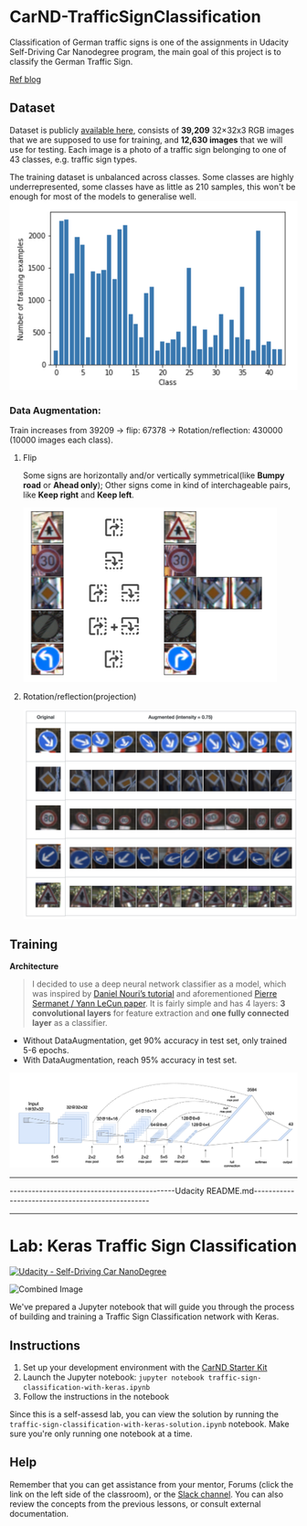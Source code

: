 # CarND-TrafficSignClassification

Classification of German traffic signs is one of the assignments in Udacity Self-Driving Car Nanodegree program, the main goal of this project is to classify the German Traffic Sign.

[Ref blog](https://navoshta.com/traffic-signs-classification/)

## Dataset

Dataset is publicly [available here](http://benchmark.ini.rub.de/?section=gtsrb&subsection=dataset), consists of **39,209** 32×32x3 RGB images that we are supposed to use for training, and **12,630 images** that we will use for testing.   Each image is a photo of a traffic sign belonging to one of 43 classes, e.g. traffic sign types.   

The training dataset is unbalanced across classes. Some classes are highly underrepresented, some classes have as little as 210 samples, this won't be enough for most of the models to generalise well.   ![distribution](readme_img/distribution.png)

### Data Augmentation:

Train increases from 39209 -> flip: 67378 -> Rotation/reflection: 430000 (10000 images each class).   

1. Flip

   Some signs are horizontally and/or vertically symmetrical(like **Bumpy road** or **Ahead only**); Other signs come in kind of interchageable pairs, like **Keep right** and **Keep left**.

   ![sgin-flip](readme_img/sign-flip.png)

2. Rotation/reflection(projection)

   ![sign-rotation-project](readme_img/sign-rotation-project.png)



## Training

**Architecture**

> I decided to use a deep neural network classifier as a model, which was inspired by [Daniel Nouri’s tutorial](http://navoshta.com/facial-with-tensorflow/) and aforementioned [Pierre Sermanet / Yann LeCun paper](http://yann.lecun.com/exdb/publis/pdf/sermanet-ijcnn-11.pdf). It is fairly simple and has 4 layers: **3 convolutional layers** for feature extraction and **one fully connected layer** as a classifier.

* Without DataAugmentation, get 90% accuracy in test set, only trained 5-6 epochs.   
* With DataAugmentation, reach 95% accuracy in test set.   

![traffic-signs-architecture](readme_img/traffic-signs-architecture.png)











-----

---------------------------------------------Udacity README.md-------------------------------------------------

------



# Lab: Keras Traffic Sign Classification

[![Udacity - Self-Driving Car NanoDegree](https://s3.amazonaws.com/udacity-sdc/github/shield-carnd.svg)](http://www.udacity.com/drive)

<img src="https://d17h27t6h515a5.cloudfront.net/topher/2016/October/580d3b19_sign/sign.jpg" width="500" alt="Combined Image" />

We've prepared a Jupyter notebook that will guide you through the process of building and training a Traffic Sign Classification network with Keras.

## Instructions

1. Set up your development environment with the [CarND Starter Kit](https://github.com/udacity/CarND-Term1-Starter-Kit/blob/master/README.md)
2. Launch the Jupyter notebook: `jupyter notebook traffic-sign-classification-with-keras.ipynb`
3. Follow the instructions in the notebook

Since this is a self-assesd lab, you can view the solution by running the `traffic-sign-classification-with-keras-solution.ipynb` notebook. Make sure you're only running one notebook at a time.

## Help

Remember that you can get assistance from your mentor, Forums (click the link on the left side of the classroom), or the [Slack channel](https://carnd.slack.com). You can also review the concepts from the previous lessons, or consult external documentation.